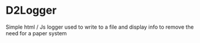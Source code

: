 # D2Logger
Simple html / Js logger used to write to a file and display info to remove the need for a paper system 
